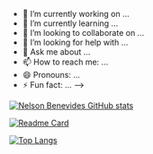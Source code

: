 - 🔭 I’m currently working on ...
- 🌱 I’m currently learning ...
- 👯 I’m looking to collaborate on ...
- 🤔 I’m looking for help with ...
- 💬 Ask me about ...
- 📫 How to reach me: ...
- 😄 Pronouns: ...
- ⚡ Fun fact: ...
-->

[![Nelson Benevides GitHub stats](https://github-readme-stats.vercel.app/api?username=benevides&count_private=true&show_icons=true&theme=github_dark)](https://github.com/benevides/github-readme-stats)

[![Readme Card](https://github-readme-stats.vercel.app/api/pin/?username=benevides&repo=tesseract-ocr)](https://github.com/benevides/github-readme-stats)

[![Top Langs](https://github-readme-stats.vercel.app/api/top-langs/?username=benevides&langs_count=8)](https://github.com/anuraghazra/github-readme-stats)
